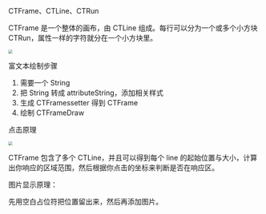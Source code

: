 CTFrame、CTLine、CTRun

CTFrame 是一个整体的画布，由 CTLine 组成。每行可以分为一个或多个小方块 CTRun，属性一样的字符就分在一个小方块里。

<img src="/Users/momo/Documents/Knowledge/ImageFolder/WX20200418-104517@2x.png" style="zoom:50%;" />

富文本绘制步骤

1. 需要一个 String
2. 把 String 转成 attributeString，添加相关样式
3. 生成 CTFramessetter 得到 CTFrame
4. 绘制 CTFrameDraw

点击原理

<img src="/Users/momo/Documents/Knowledge/ImageFolder/WX20200418-104433@2x.png" style="zoom:50%;" />

CTFrame 包含了多个 CTLine，并且可以得到每个 line 的起始位置与大小，计算出你响应的区域范围，然后根据你点击的坐标来判断是否在响应区。

图片显示原理：

先用空白占位符把位置留出来，然后再添加图片。



 

